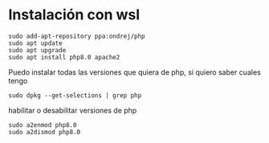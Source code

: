 # Instalación con wsl

```
sudo add-apt-repository ppa:ondrej/php
sudo apt update
sudo apt upgrade
sudo apt install php8.0 apache2
```

Puedo instalar todas las versiones que quiera de php, si quiero saber cuales tengo&#x20;

```
sudo dpkg --get-selections | grep php
```

habilitar o desabilitar versiones de php

```
sudo a2enmod php8.0
sudo a2dismod php8.0
```
